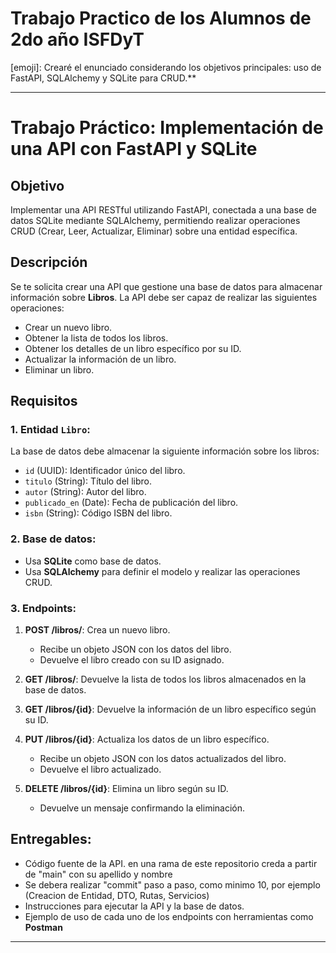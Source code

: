 # Trabajo Practico de los Alumnos de 2do año ISFDyT


[emoji]: Crearé el enunciado considerando los objetivos principales: uso de FastAPI, SQLAlchemy y SQLite para CRUD.**

---

# Trabajo Práctico: Implementación de una API con FastAPI y SQLite

## Objetivo
Implementar una API RESTful utilizando FastAPI, conectada a una base de datos SQLite mediante SQLAlchemy, permitiendo realizar operaciones CRUD (Crear, Leer, Actualizar, Eliminar) sobre una entidad específica.

## Descripción
Se te solicita crear una API que gestione una base de datos para almacenar información sobre **Libros**. La API debe ser capaz de realizar las siguientes operaciones:
- Crear un nuevo libro.
- Obtener la lista de todos los libros.
- Obtener los detalles de un libro específico por su ID.
- Actualizar la información de un libro.
- Eliminar un libro.

## Requisitos
### 1. Entidad `Libro`:
La base de datos debe almacenar la siguiente información sobre los libros:
- `id` (UUID): Identificador único del libro.
- `titulo` (String): Título del libro.
- `autor` (String): Autor del libro.
- `publicado_en` (Date): Fecha de publicación del libro.
- `isbn` (String): Código ISBN del libro.

### 2. Base de datos:
- Usa **SQLite** como base de datos.
- Usa **SQLAlchemy** para definir el modelo y realizar las operaciones CRUD.

### 3. Endpoints:
1. **POST /libros/**: Crea un nuevo libro.
    - Recibe un objeto JSON con los datos del libro.
    - Devuelve el libro creado con su ID asignado.
    
2. **GET /libros/**: Devuelve la lista de todos los libros almacenados en la base de datos.

3. **GET /libros/{id}**: Devuelve la información de un libro específico según su ID.
    
4. **PUT /libros/{id}**: Actualiza los datos de un libro específico.
    - Recibe un objeto JSON con los datos actualizados del libro.
    - Devuelve el libro actualizado.

5. **DELETE /libros/{id}**: Elimina un libro según su ID.
    - Devuelve un mensaje confirmando la eliminación.

## Entregables:
- Código fuente de la API. en una rama de este repositorio creda a partir de "main" con su apellido y nombre
- Se debera realizar "commit" paso a paso, como minimo 10, por ejemplo (Creacion de Entidad, DTO, Rutas, Servicios)
- Instrucciones para ejecutar la API y la base de datos.
- Ejemplo de uso de cada uno de los endpoints con herramientas como **Postman**

---
